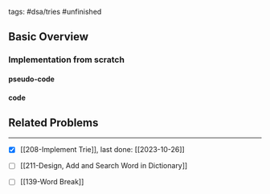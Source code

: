 tags: #dsa/tries #unfinished 
## Basic Overview

### Implementation from scratch
#### pseudo-code

#### code

## Related Problems
---
- [x] [[208-Implement Trie]], last done: [[2023-10-26]]
- [ ] [[211-Design, Add and Search Word in Dictionary]]
- [ ] [[139-Word Break]]


